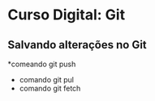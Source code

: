 # Curso Digital: Git

## Salvando alterações no Git
*comeando git push
* comando git pul
* comando git fetch
